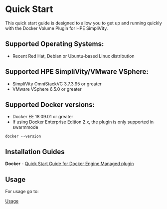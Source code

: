 # Quick Start

This quick start guide is designed to allow you to get up and running quickly with the Docker Volume Plugin for HPE SimpliVity.

## Supported Operating Systems:

*	Recent Red Hat, Debian or Ubuntu-based Linux distribution

## Supported HPE SimpliVity/VMware VSphere:

* SimpliVity OmniStackVC 3.7.3.95 or greater
* VMware VSphere 6.5.0 or greater

## Supported Docker versions:

* Docker EE 18.09.01 or greater
*	If using Docker Enterprise Edition 2.x, the plugin is only supported in swarmmode

```
docker --version
```

## Installation Guides

**Docker** - [Quick Start Guide for Docker Engine Managed plugin](/docs/quick_start_guide.md#quick-start-guide-for-standalone-docker-environments-)

## Usage

For usage go to:

[Usage](/docs/usage.md)
